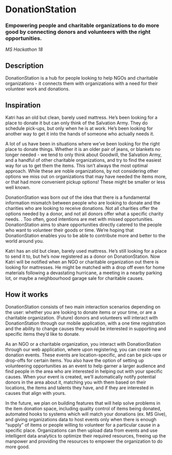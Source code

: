 # DonationStation
### Empowering people and charitable organizations to do more good by connecting donors and volunteers with the right opportunities. 
*MS Hackathon 18*

## Description

DonationStation is a hub for people looking to help NGOs and charitable organizations - it connects them with organizations with a need for their volunteer work and donations.

## Inspiration

Katri has an old but clean, barely used mattress. He’s been looking for a place to donate it but can only think of the Salvation Army. They do schedule pick-ups, but only when he is at work. He’s been looking for another way to get it into the hands of someone who actually needs it.

A lot of us have been in situations where we’ve been looking for the right place to donate things. Whether it is an older pair of jeans, or blankets no longer needed - we tend to only think about Goodwill, the Salvation Army, and a handful of other charitable organizations, and try to find the easiest way for us to get them the items. This isn’t always the most optimal approach. While these are noble organizations, by not considering other options we miss out on organizations that may have needed the items more, or that had more convenient pickup options! These might be smaller or less well known.

DonationStation was born out of the idea that there is a fundamental information mismatch between people who are looking to donate and the charities who are looking to receive donations. Not all charities offer the options needed by a donor, and not all donors offer what a specific charity needs. . Too often, good intentions are met with missed opportunities. DonationStation aims to share opportunities directly catered to the people who want to volunteer their goods or time.  We’re hoping that DonationStation enables you to be able to contribute more and better to the world around you.

Katri has an old but clean, barely used mattress. He’s still looking for a place to send it to, but he’s now registered as a donor on DonationStation. Now Katri will be notified when an  NGO or charitable organization out there is looking for mattresses. He might be matched with a drop off even for home materials following a devastating hurricane, a meeting in a nearby parking lot, or maybe a neighbourhood garage sale for charitable causes.

## How it works

DonationStation consists of two main interaction scenarios depending on the user: whether you are looking to donate items or your time, or are a charitable organization. (Future) donors and volunteers will interact with DonationStation through our mobile application, with a one time registration and the ability to change causes they would be interested in supporting and specific items they’d like to donate.

As an NGO or a charitable organization, you interact with DonationStation through our web application, where upon registering, you can create new donation events. These events are location-specific, and can be pick-ups or drop-offs for certain items. You also have the option of setting up volunteering opportunities as an event to help garner a larger audience and find people in the area who are interested in helping out with your specific causes. When your event is created, we’ll automatically notify potential donors in the area about it, matching you with them based on their locations, the items and talents they have, and if they are interested in causes that align with yours.

In the future, we plan on building features that will help solve problems in the item donation space, including quality control of items being donated, automated hooks to systems which will match your donations (ex. MS Give), and giving organizations data to host events only when there is  enough “supply” of items or people willing to volunteer for a particular cause in a specific place. Organizations can then upload data from events and use intelligent data analytics to optimize their required resources, freeing up the manpower and providing the resources to empower the organization to do more good.
